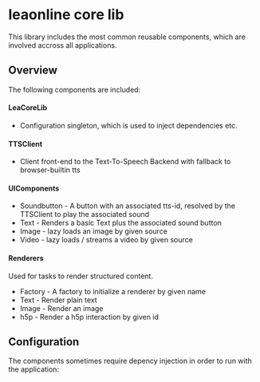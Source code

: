# leaonline core lib

This library includes the most common reusable components, 
which are involved accross all applications.

## Overview

The following components are included:

#### LeaCoreLib

* Configuration singleton, which is used to inject dependencies etc.

#### TTSClient

* Client front-end to the Text-To-Speech Backend with fallback to browser-builtin tts

#### UIComponents

* Soundbutton - A button with an associated tts-id, resolved by the TTSClient to play the associated sound
* Text - Renders a basic Text plus the associated sound button
* Image - lazy loads an image by given source
* Video - lazy loads / streams a video by given source

#### Renderers

Used for tasks to render structured content.

* Factory - A factory to initialize a renderer by given name
* Text - Render plain text
* Image - Render an image
* h5p - Render a h5p interaction by given id

## Configuration

The components sometimes require depency injection in order to run with the application:

